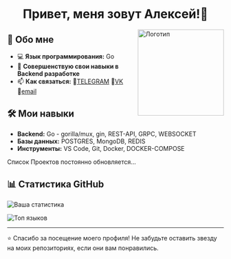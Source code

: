 <div id="header" align="center"> <h1> Привет, меня зовут Алексей!👋 </h1> </div> 

<div>
    
<img src="https://go.dev/blog/go-brand/Go-Logo/PNG/Go-Logo_Aqua.png" alt="Логотип" width="200" align="right"> 
</div>


## 📌 Обо мне
- 💻 **Язык программирования:** Go
- 🌱 **Cовершенствую свои навыки в Backend разработке**  
- 📫 **Как связаться:** 🔗[TELEGRAM](https://t.me/lehan1) 🔗[VK](https://vk.com/id152470680) 🔗[email](mailto:vapvap5000@mail.ru) 

## 🛠️ Мои навыки
- **Backend:** Go - gorilla/mux, gin, REST-API, GRPC, WEBSOCKET 
- **Базы данных:** POSTGRES, MongoDB, REDIS
- **Инструменты:**  VS Code, Git, Docker, DOCKER-COMPOSE



Список Проектов постоянно обновляется...

## 📊 Статистика GitHub
![Ваша статистика](https://github-readme-stats.vercel.app/api?username=aleksey3535&show_icons=true&theme=dark)

![Топ языков](https://github-readme-stats.vercel.app/api/top-langs/?username=aleksey3535&layout=compact&theme=dark)

---

⭐ Спасибо за посещение моего профиля! Не забудьте оставить звезду на моих репозиториях, если они вам понравились.
